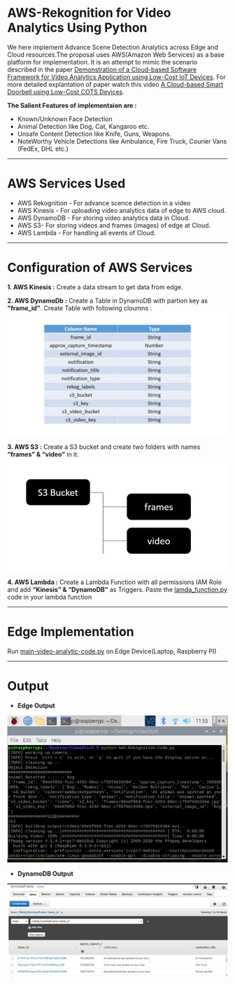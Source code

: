# AWS-Rekognition for Video Analytics Using Python
We here implement Advance Scene Detection Analytics across Edge and Cloud resources.The proposal uses AWS(Amazon Web Services) as a base platform for implementation.
It is an attempt to mimic the scenario described in the paper 
[Demonstration of a Cloud-based Software Framework for Video Analytics Application using Low-Cost IoT Devices](https://arxiv.org/abs/2010.07680).
For more detailed explantation of paper watch this video [A Cloud-based Smart Doorbell using Low-Cost COTS Devices](https://www.youtube.com/watch?v=42mx4Z2PDwA).

**The Salient Features of implementaion are :** 
* Known/Unknown Face Detection
* Animal Detection like Dog, Cat, Kangaroo etc.
* Unsafe Content Detection like Knife, Guns, Weapons.
* NoteWorthy Vehicle Detections like Ambulance, Fire Truck, Courier Vans (FedEx, DHL etc.)

***
# AWS Services Used
* AWS Rekognition - For advance scence detection in a video
* AWS Kinesis - For uploading video analytics data of edge to AWS cloud.
* AWS DynamoDB - For storing video analytics data in Cloud.
* AWS S3- For storing videos and frames (images) of edge at Cloud.
* AWS Lambda - For handling all events of Cloud.

***
# Configuration of AWS Services
**1. AWS Kinesis :**
Create a data stream to get data from edge.


**2. AWS DynamoDb :**
Create a Table in DynamoDB with partion key as **"frame_id"**.
Create Table with following cloumns :
![Table-Columns-Name](https://github.com/ResearchTrio/AWS-Rekognition-Python/blob/main/Column_Name.jpg)


**3. AWS S3 :**
Create a S3 bucket and create two folders with names **“frames” & “video”** in it.
![S3-Directory](https://github.com/ResearchTrio/AWS-Rekognition-Python/blob/main/S3_Directory.jpg)


**4. AWS Lambda :**
Create a Lambda Function with all permissions IAM Role and add **“Kinesis” & “DynamoDB”** as Triggers.
Paste the [lamda_function.py](https://github.com/ResearchTrio/AWS-Rekognition-Python/blob/main/lambda_function.py) code in your lambda function

***

# Edge Implementation
Run [main-video-analytic-code.py](https://github.com/ResearchTrio/AWS-Rekognition-Python/blob/main/main-video-analytic-code.py) on Edge Device(Laptop, Raspberry PI)

***

# Output 

* **Edge Output**

![edge-output](https://github.com/ResearchTrio/AWS-Rekognition-Python/blob/main/edge_output.png)

* **DynamoDB Output**

![dynamodb-output](https://github.com/ResearchTrio/AWS-Rekognition-Python/blob/main/dynamodb_output.jpg)

